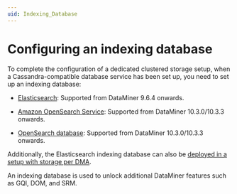 ```yaml
---
uid: Indexing_Database
---
```


# Configuring an indexing database

To complete the configuration of a dedicated clustered storage setup, when a Cassandra-compatible database service has been set up, you need to set up an indexing database:

- [Elasticsearch](xref:Elasticsearch_database): Supported from DataMiner 9.6.4 onwards.

- [Amazon OpenSearch Service](xref:Amazon_OpenSearch_Service): Supported from DataMiner 10.3.0/10.3.3 onwards.

- [OpenSearch database](xref:OpenSearch_database): Supported from DataMiner 10.3.0/10.3.3 onwards.

Additionally, the Elasticsearch indexing database can also be [deployed in a setup with storage per DMA](xref:Configuring_indexing_database_per_DMS).

An indexing database is used to unlock additional DataMiner features such as GQI, DOM, and SRM.
